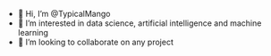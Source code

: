 - 👋 Hi, I’m @TypicalMango
- 👀 I’m interested in data science, artificial intelligence and machine learning
- 💞️ I’m looking to collaborate on any project

<!---
TypicalMango/TypicalMango is a ✨ special ✨ repository because its `README.md` (this file) appears on your GitHub profile.
You can click the Preview link to take a look at your changes.
--->

